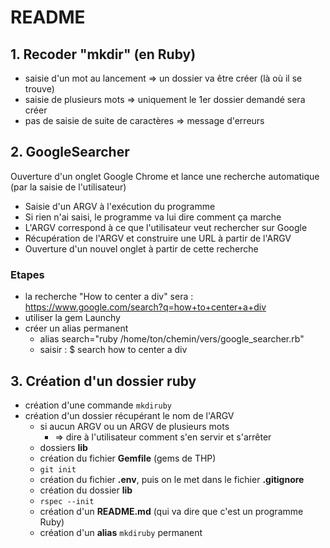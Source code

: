 # README

## 1. Recoder "mkdir" (en Ruby)
- saisie d'un mot au lancement            => un dossier va être créer (là où il se trouve)
- saisie de plusieurs mots                => uniquement le 1er dossier demandé sera créer
- pas de saisie de suite de caractères    => message d'erreurs


## 2. GoogleSearcher
Ouverture d'un onglet Google Chrome et lance une recherche automatique (par la saisie de l'utilisateur)
- Saisie d'un ARGV à l'exécution du programme
- Si rien n'ai saisi, le programme va lui dire comment ça marche
- L'ARGV correspond à ce que l'utilisateur veut rechercher sur Google
- Récupération de l'ARGV et construire une URL à partir de l'ARGV
- Ouverture d'un nouvel onglet à partir de cette recherche

### Etapes
- la recherche "How to center a div" sera : https://www.google.com/search?q=how+to+center+a+div
- utiliser la gem Launchy
- créer un alias permanent
  - alias search="ruby /home/ton/chemin/vers/google_searcher.rb"
  - saisir : $ search how to center a div


## 3. Création d'un dossier ruby
- création d'une commande `mkdiruby`
- création d'un dossier récupérant le nom de l'ARGV
  - si aucun ARGV ou un ARGV de plusieurs mots
    - => dire à l'utilisateur comment s'en servir et s'arrêter
  - dossiers __lib__
  - création du fichier __Gemfile__ (gems de THP)
  - `git init`
  - création du fichier __.env__, puis on le met dans le fichier __.gitignore__
  - création du dossier __lib__
  - `rspec --init`
  - création d'un __README.md__ (qui va dire que c'est un programme Ruby)
  - création d'un __alias__ `mkdiruby` permanent